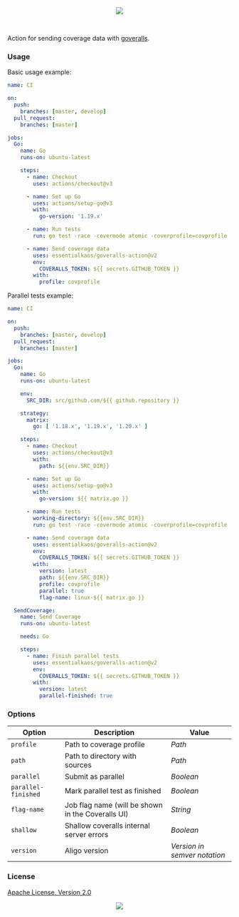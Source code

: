 <p align="center"><a href="#readme"><img src="https://gh.kaos.st/goveralls-action.svg"/></a></p>

<br/>

Action for sending coverage data with [goveralls](https://github.com/mattn/goveralls).

### Usage

Basic usage example:

```yml
name: CI

on:
  push:
    branches: [master, develop]
  pull_request:
    branches: [master]

jobs:
  Go:
    name: Go
    runs-on: ubuntu-latest

    steps:
      - name: Checkout
        uses: actions/checkout@v3

      - name: Set up Go
        uses: actions/setup-go@v3
        with:
          go-version: '1.19.x'

      - name: Run tests
        run: go test -race -covermode atomic -coverprofile=covprofile ./...

      - name: Send coverage data
        uses: essentialkaos/goveralls-action@v2
        env:
          COVERALLS_TOKEN: ${{ secrets.GITHUB_TOKEN }}
        with:
          profile: covprofile
```

Parallel tests example:

```yml
name: CI

on:
  push:
    branches: [master, develop]
  pull_request:
    branches: [master]

jobs:
  Go:
    name: Go
    runs-on: ubuntu-latest

    env:
      SRC_DIR: src/github.com/${{ github.repository }}

    strategy:
      matrix:
        go: [ '1.18.x', '1.19.x', '1.20.x' ]

    steps:
      - name: Checkout
        uses: actions/checkout@v3
        with:
          path: ${{env.SRC_DIR}}

      - name: Set up Go
        uses: actions/setup-go@v3
        with:
          go-version: ${{ matrix.go }}

      - name: Run tests
        working-directory: ${{env.SRC_DIR}}
        run: go test -race -covermode atomic -coverprofile=covprofile ./...

      - name: Send coverage data
        uses: essentialkaos/goveralls-action@v2
        env:
          COVERALLS_TOKEN: ${{ secrets.GITHUB_TOKEN }}
        with:
          version: latest
          path: ${{env.SRC_DIR}}
          profile: covprofile
          parallel: true
          flag-name: linux-${{ matrix.go }}

  SendCoverage:
    name: Send Coverage
    runs-on: ubuntu-latest

    needs: Go

    steps:
      - name: Finish parallel tests
        uses: essentialkaos/goveralls-action@v2
        env:
          COVERALLS_TOKEN: ${{ secrets.GITHUB_TOKEN }}
        with:
          version: latest
          parallel-finished: true
```

### Options

| Option | Description | Value |
|--------|-------------|-------|
| `profile` | Path to coverage profile | _Path_ |
| `path` | Path to directory with sources | _Path_ |
| `parallel` | Submit as parallel | _Boolean_ |
| `parallel-finished` | Mark parallel test as finished | _Boolean_ |
| `flag-name` | Job flag name (will be shown in the Coveralls UI) | _String_ |
| `shallow` | Shallow coveralls internal server errors | _Boolean_ |
| `version` | Aligo version | _Version in semver notation_ |

### License

[Apache License, Version 2.0](https://www.apache.org/licenses/LICENSE-2.0)

<p align="center"><a href="https://essentialkaos.com"><img src="https://gh.kaos.st/ekgh.svg"/></a></p>
